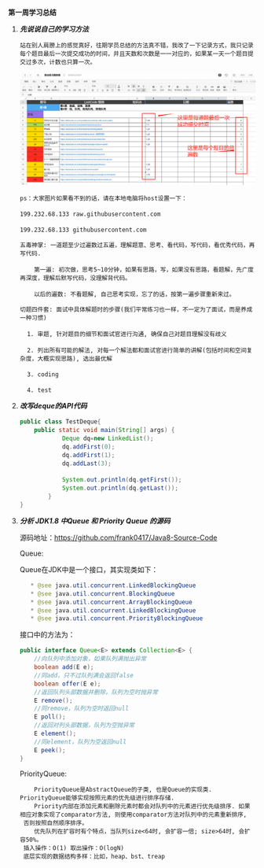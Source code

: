 **第一周学习总结**

1. ***先说说自己的学习方法***

    ```
    站在别人肩膀上的感觉真好，往期学员总结的方法真不错，我改了一下记录方式，我只记录每个题目最后一次提交成功的时间，并且天数和次数是一一对应的，如果某一天一个题目提交过多次，计数也只算一次。
    ```
    ![](https://raw.githubusercontent.com/frank0417/algorithm024/main/Week_01/resource/al1.png)
    ```
    ps：大家图片如果看不到的话，请在本地电脑将host设置一下：
    
    199.232.68.133 raw.githubusercontent.com
    
    199.232.68.133 githubusercontent.com
    ```
    
    
    ```
    五毒神掌: 一道题至少过遍数过五遍，理解题意、思考、看代码，写代码，看优秀代码，再写代码.
    
   ​	第一遍: 初次做，思考5~10分钟，如果有思路，写，如果没有思路，看题解，先广度再深度，理解后默写代码，没理解背代码。
    
   ​	以后的遍数: 不看题解, 自己思考实现，忘了的话，按第一遍步骤重新来过。
    ```
    ```
    切题四件套: 面试中具体解题时的步骤(我们平常练习也一样，不一定为了面试，而是养成一种习惯)
    
      1. 审题, 针对题目的细节和面试官进行沟通, 确保自己对题目理解没有歧义
    
      2. 列出所有可能的解法, 对每一个解法都和面试官进行简单的讲解(包括时间和空间复杂度，大概实现思路), 选出最优解
    
      3. coding
    
      4. test
    
    ```


2. ***改写deque的API代码***

   ```java
   public class TestDeque{
       public static void main(String[] args) {
               Deque dq=new LinkedList();
               dq.addFirst(0);
               dq.addFirst(1);
               dq.addLast(3);
       
               System.out.println(dq.getFirst());
               System.out.println(dq.getLast());
           }
   }
   ```


3. ***分析 JDK1.8 中Queue 和 Priority Queue 的源码***
   
   源码地址：https://github.com/frank0417/Java8-Source-Code

   Queue: 
   
    Queue在JDK中是一个接口，其实现类如下：
    
    ```java
       * @see java.util.concurrent.LinkedBlockingQueue
       * @see java.util.concurrent.BlockingQueue
       * @see java.util.concurrent.ArrayBlockingQueue
       * @see java.util.concurrent.LinkedBlockingQueue
       * @see java.util.concurrent.PriorityBlockingQueue
    
   ```
   接口中的方法为：
   
   ```java
   public interface Queue<E> extends Collection<E> {
       //向队列中添加对象，如果队列满抛出异常
       boolean add(E e);
       //同add，只不过队列满会返回false
       boolean offer(E e);
       //返回队列头部数据并删除，队列为空时抛异常
       E remove();
       //同remove，队列为空时返回null
       E poll();
       //返回对列头部数据，队列为空抛异常
       E element();
       //同element，队列为空返回null   
       E peek();
   }
   ```

   PriorityQueue:
   ```
   ​	PriorityQueue是AbstractQueue的子类, 也是Queue的实现类. PriorityQueue能够实现按照元素的优先级进行排序存储. 
   ​	Priority内部在添加元素和删除元素时都会对队列中的元素进行优先级排序. 如果相应对象实现了comparator方法, 则使用comparator方法对队列中的元素重新排序,
    否则按照自然顺序排序。
   ​	优先队列在扩容时有个特点，当队列size<64时, 会扩容一倍; size>64时, 会扩容50%。
    插入操作：O(1) 取出操作：O(logN)
    底层实现的数据结构多样：比如，heap、bst、treap
   ```
